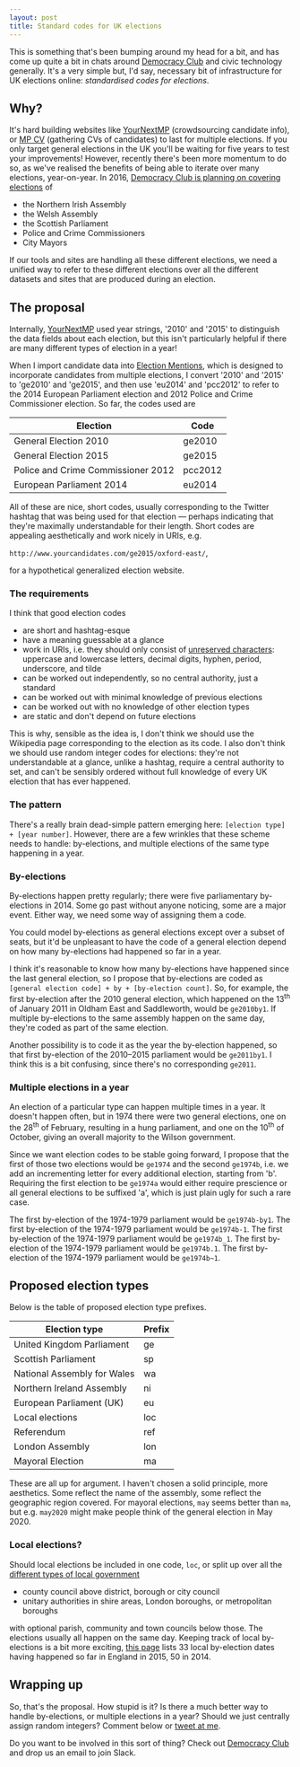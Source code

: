 ```yaml
---
layout: post
title: Standard codes for UK elections
---
```


This is something that's been bumping around my head for a bit, and has come up quite a bit in chats around [Democracy Club](https://www.democracyclub.org.uk/) and civic technology generally. It's a very simple but, I'd say, necessary bit of infrastructure for UK elections online: <em>standardised codes for elections</em>.

## Why?

It's hard building websites like [YourNextMP](https://www.yournextmp.com) (crowdsourcing candidate info), or [MP CV](http://cv.democracyclub.org.uk/) (gathering CVs of candidates) to last for multiple elections. If you only target general elections in the UK you'll be waiting for five years to test your improvements! However, recently there's been more momentum to do so, as we've realised the benefits of being able to iterate over many elections, year-on-year. In 2016, [Democracy Club is planning on covering elections](https://democracyclub.org.uk/blog/2015/10/19/plans-for-2016/) of

- the Northern Irish Assembly
- the Welsh Assembly
- the Scottish Parliament
- Police and Crime Commissioners
- City Mayors

If our tools and sites are handling all these different elections, we need a unified way to refer to these different elections over all the different datasets and sites that are produced during an election.

## The proposal

Internally, [YourNextMP](https://www.yournextmp.com/) used year strings, '2010' and '2015' to distinguish the data fields about each election, but this isn't particularly helpful if there are many different types of election in a year!

When I import candidate data into [Election Mentions](https://www.electionmentions.com/), which is designed to incorporate candidates from multiple elections, I convert '2010' and '2015' to 'ge2010' and 'ge2015', and then use 'eu2014' and 'pcc2012' to refer to the 2014 European Parliament election and 2012 Police and Crime Commissioner election. So far, the codes used are

| Election | Code |
|----------|------|
| General Election 2010 | ge2010  |
| General Election 2015 | ge2015  |
| Police and Crime Commissioner 2012 | pcc2012  |
| European Parliament 2014 | eu2014 |

All of these are nice, short codes, usually corresponding to the Twitter hashtag that was being used for that election &mdash; perhaps indicating that they're maximally understandable for their length. Short codes are appealing aesthetically and work nicely in URIs, e.g.

`http://www.yourcandidates.com/ge2015/oxford-east/`,

for a hypothetical generalized election website.

### The requirements

I think that good election codes

- are short and hashtag-esque
- have a meaning guessable at a glance
- work in URIs, i.e. they should only consist of [unreserved characters](http://www.ietf.org/rfc/rfc3986.txt): uppercase and lowercase letters, decimal digits, hyphen, period, underscore, and tilde
- can be worked out independently, so no central authority, just a standard
- can be worked out with minimal knowledge of previous elections 
- can be worked out with no knowledge of other election types
- are static and don't depend on future elections

This is why, sensible as the idea is, I don't think we should use the Wikipedia page corresponding to the election as its code. I also don't think we should use random integer codes for elections: they're not understandable at a glance, unlike a hashtag, require a central authority to set, and can't be sensibly ordered without full knowledge of every UK election that has ever happened.

### The pattern

There's a really brain dead-simple pattern emerging here: `[election type] + [year number]`. However, there are a few wrinkles that these scheme needs to handle: by-elections, and multiple elections of the same type happening in a year.

### By-elections

By-elections happen pretty regularly; there were five parliamentary by-elections in 2014. Some go past without anyone noticing, some are a major event. Either way, we need some way of assigning them a code.

You could model by-elections as general elections except over a subset of seats, but it'd be unpleasant to have the code of a general election depend on how many by-elections had happened so far in a year.

I think it's reasonable to know how many by-elections have happened since the last general election, so I propose that by-elections are coded as `[general election code] + by + [by-election count]`. So, for example, the first by-election after the 2010 general election, which happened on the 13<sup>th</sup> of January 2011 in Oldham East and Saddleworth, would be `ge2010by1`. If multiple by-elections to the same assembly happen on the same day, they're coded as part of the same election.

Another possibility is to code it as the year the by-election happened, so that first by-election of the 2010&ndash;2015 parliament would be `ge2011by1`. I think this is a bit confusing, since there's no corresponding `ge2011`. 

### Multiple elections in a year

An election of a particular type can happen multiple times in a year. It doesn't happen often, but in 1974 there were two general elections, one on the 28<sup>th</sup> of February, resulting in a hung parliament, and one on the 10<sup>th</sup> of October, giving an overall majority to the Wilson government.

Since we want election codes to be stable going forward, I propose that the first of those two elections would be `ge1974` and the second `ge1974b`, i.e. we add an incrementing letter for every additional election, starting from 'b'. Requiring the first election to be `ge1974a` would either require prescience or all general elections to be suffixed 'a', which is just plain ugly for such a rare case.

The first by-election of the 1974-1979 parliament would be `ge1974b-by1`.
The first by-election of the 1974-1979 parliament would be `ge1974b-1`.
The first by-election of the 1974-1979 parliament would be `ge1974b_1`.
The first by-election of the 1974-1979 parliament would be `ge1974b.1`.
The first by-election of the 1974-1979 parliament would be `ge1974b~1`.

## Proposed election types

Below is the table of proposed election type prefixes.

| Election type | Prefix |
|---------------|--------|
| United Kingdom Parliament | ge |
| Scottish Parliament | sp |
| National Assembly for Wales | wa |
| Northern Ireland Assembly | ni |
| European Parliament (UK) | eu |
| Local elections | loc |
| Referendum | ref |
| London Assembly | lon |
| Mayoral Election | ma |

These are all up for argument. I haven't chosen a solid principle, more aesthetics. Some reflect the name of the assembly, some reflect the geographic region covered. For mayoral elections, `may` seems better than `ma`, but e.g. `may2020` might make people think of the general election in May 2020.

### Local elections?

Should local elections be included in one code, `loc`, or split up over all the [different types of local government](https://www.gov.uk/understand-how-your-council-works/types-of-council)

- county council above district, borough or city council
- unitary authorities in shire areas, London boroughs, or metropolitan boroughs

with optional parish, community and town councils below those. The elections usually all happen on the same day. Keeping track of local by-elections is a bit more exciting, [this page](http://www.englishelections.org.uk/england/lby/) lists 33 local by-election dates having happened so far in England in 2015, 50 in 2014.

## Wrapping up

So, that's the proposal. How stupid is it? Is there a much better way to handle by-elections, or multiple elections in a year? Should we just centrally assign random integers? Comment below or <a href="https://twitter.com/tfgg2">tweet at me</a>.

Do you want to be involved in this sort of thing? Check out <a href="https://democracyclub.org.uk/">Democracy Club</a> and drop us an email to join Slack.

